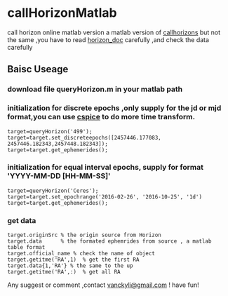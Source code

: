 # callHorizonMatlab
call horizon online matlab version
a matlab version of [callhorizons](https://github.com/mommermi/callhorizons)
but not the same ,you have to read [horizon_doc](http://ssd.jpl.nasa.gov/?horizons_doc) carefully ,and check the data carefully 
## Baisc Useage
### download file queryHorizon.m in your matlab path
### initialization for discrete epochs ,only supply for the jd or mjd format,you can use [cspice](http://git.oschina.net/vancky/mice) to do more time transform.
    target=queryHorizon('499');
    target=target.set_discreteepochs([2457446.177083, 2457446.182343,2457448.182343]);
    target=target.get_ephemerides();
### initialization for equal interval epochs, supply for  format 'YYYY-MM-DD [HH-MM-SS]'
    target=queryHorizon('Ceres');
    target=target.set_epochrange('2016-02-26', '2016-10-25', '1d')
    target=target.get_ephemerides();
### get data
    target.originSrc % the origin source from Horizon 
    target.data      % the formated ephemrides from source , a matlab table format
    target.official_name % check the name of object
    target.getitme('RA',1)  % get the first RA
    target.data{1,'RA'} % the same to the up 
    target.getitme('RA',:)  % get all RA  
Any suggest or comment ,contact vanckyli@gmail.com ! 
have fun!